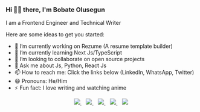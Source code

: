 ### Hi 👋🏾 there, I'm Bobate Olusegun 

I am a Frontend Engineer and Technical Writer

Here are some ideas to get you started:

- 🔭 I’m currently working on Rezume (A resume template builder)
- 🌱 I’m currently learning Next Js/TypeScript
- 👯 I’m looking to collaborate on open source projects
- 💬 Ask me about Js, Python, React Js
- 📫 How to reach me: Click the links below (LinkedIn, WhatsApp, Twitter)
- 😄 Pronouns: He/Him
- ⚡ Fun fact: I love writing and watching anime

<p align='center'>
<a href="https://wa.me/2348070737904?text=Hello Segun" target="_blank">
  <img src="https://img.shields.io/badge/WHATSAPP-%2325D366.svg?&style=for-the-badge&logo=whatsapp&logoColor=white" />
</a>&nbsp;&nbsp;
<a href="https://twitter.com/bobateisaac" target="_blank">
  <img src="https://img.shields.io/badge/twitter-%231DA1F2.svg?&style=for-the-badge&logo=twitter&logoColor=white" />
</a>&nbsp;&nbsp;
<a href="https://www.linkedin.com/in/kayode-oluwalusi-59a5691a9/" target="_blank">
  <img src="https://img.shields.io/badge/linkedin-%230077B5.svg?&style=for-the-badge&logo=linkedin&logoColor=white" />
</a>&nbsp;&nbsp;
<a href="mailto:bobatesegun3@gmail.com" target="_blank">
  <img src="https://img.shields.io/badge/email me-%23D14836.svg?&style=for-the-badge&logo=gmail&logoColor=white" />
</a>&nbsp;&nbsp;
  <img src="https://gpvc.arturio.dev/shegzi101" />
 
</p>
